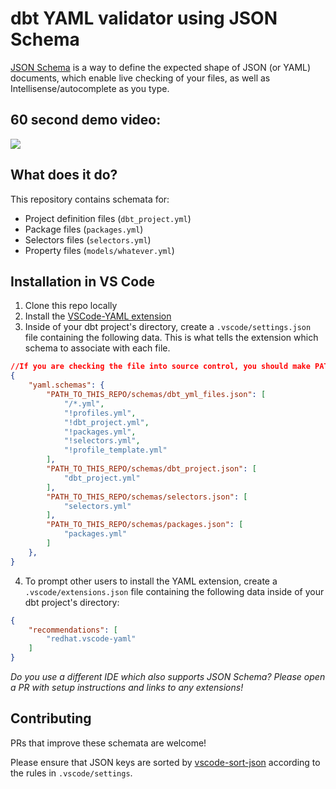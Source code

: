 # dbt YAML validator using JSON Schema

[JSON Schema](https://json-schema.org/) is a way to define the expected shape of JSON (or YAML) documents, which enable live checking of your files, as well as Intellisense/autocomplete as you type. 

## 60 second demo video:
<a href="https://www.loom.com/share/7dd4dfc67765441b80ff454942f59b63?autoplay=1"><img src="https://user-images.githubusercontent.com/7335046/185288526-7dda607f-b406-4e79-ad9f-bf96f654ead0.gif"/></a>

## What does it do?
This repository contains schemata for:
- Project definition files (`dbt_project.yml`)
- Package files (`packages.yml`)
- Selectors files (`selectors.yml`)
- Property files (`models/whatever.yml`)

## Installation in VS Code

1. Clone this repo locally
2. Install the [VSCode-YAML extension](https://marketplace.visualstudio.com/items?itemName=redhat.vscode-yaml)
3. Inside of your dbt project's directory, create a `.vscode/settings.json` file containing the following data. This is what tells the extension which schema to associate with each file. 
```json
//If you are checking the file into source control, you should make PATH_TO_THIS_REPO a relative link so that your colleagues get it too.
{    
    "yaml.schemas": {
        "PATH_TO_THIS_REPO/schemas/dbt_yml_files.json": [
            "/*.yml",
            "!profiles.yml",
            "!dbt_project.yml",
            "!packages.yml",
            "!selectors.yml",
            "!profile_template.yml"
        ],
        "PATH_TO_THIS_REPO/schemas/dbt_project.json": [
            "dbt_project.yml"
        ],
        "PATH_TO_THIS_REPO/schemas/selectors.json": [
            "selectors.yml"
        ],
        "PATH_TO_THIS_REPO/schemas/packages.json": [
            "packages.yml"
        ]
    },
}
```
4. To prompt other users to install the YAML extension, create a `.vscode/extensions.json` file containing the following data inside of your dbt project's directory:
```json
{
    "recommendations": [
        "redhat.vscode-yaml"
    ]
}
```

_Do you use a different IDE which also supports JSON Schema? Please open a PR with setup instructions and links to any extensions!_

## Contributing 
PRs that improve these schemata are welcome! 

Please ensure that JSON keys are sorted by [vscode-sort-json](https://marketplace.visualstudio.com/items?itemName=richie5um2.vscode-sort-json) according to the rules in `.vscode/settings`. 
